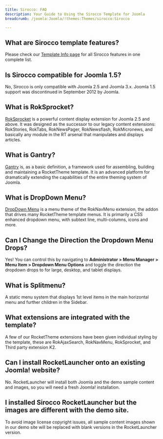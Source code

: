 ```yaml
---
title: Sirocco: FAQ
description: Your Guide to Using the Sirocco Template for Joomla
breadcrumb: /joomla:Joomla/!themes:Themes/sirocco:Sirocco

---
```


What are Sirocco template features?
-----

Please check our [Template Info page][features] for all Sirocco features in one complete list.

Is Sirocco compatible for Joomla 1.5?
-----

No, Sirocco is only compatible with Joomla 2.5 and Joomla 3.x. Joomla 1.5 support was discontinued in September 2012 by Joomla.

What is RokSprocket?
-----

[RokSprocket][roksprocket] is a powerful content display extension for Joomla 2.5 and above. It was designed as the successor to our legacy content extensions: RokStories, RokTabs, RokNewsPager, RokNewsflash, RokMicronews, and basically any module in the RT arsenal that manipulates and displays articles.

What is Gantry?
-----

[Gantry][gantry] is, as a basic definition, a framework used for assembling, building and maintaining a RocketTheme template. It is an advanced platform for dramatically extending the capabilities of the entire theming system of Joomla.

What is DropDown Menu?
-----

[DropDown Menu][dropdown] is a menu theme of the RokNavMenu extension, the addon that drives many RocketTheme template menus. It is primarily a CSS enhanced dropdown menu, with subtext line, multi-columns, icons and more.

Can I Change the Direction the Dropdown Menu Drops?
-----

Yes! You can control this by navigating to **Administrator > Menu Manager > Menu Item > Dropdown Menu Options** and toggle the direction the dropdown drops to for large, desktop, and tablet displays.

What is Splitmenu?
-----

A static menu system that displays 1st level items in the main horizontal menu and further children in the Sidebar.

What extensions are integrated with the template?
-----

A few of our RocketTheme extensions have been given individual styling by the template, these are RokAjaxSearch, RokNavMenu, RokSprocket, and Third party extension K2.

Can I install RocketLauncher onto an existing Joomla! website?
-----

No. RocketLauncher will install both Joomla and the demo sample content and images, so you will need a fresh Joomla! installation.

I installed Sirocco RocketLauncher but the images are different with the demo site.
-----

To avoid image license copyright issues, all sample content images shown in our demo site will be replaced with blank versions in the RocketLauncher version.

[gantry]: http://gantry.org/
[features]: http://demo.rockettheme.com/joomla-templates/sirocco/index.php/features/features-overview
[forum]: http://www.rockettheme.com/forum/joomla-template-sirocco
[roksprocket]: http://www.rockettheme.com/joomla/extensions/roksprocket
[dropdown]: http://demo.rockettheme.com/joomla-templates/sirocco/features/menu-options
[splitmenu]: http://demo.rockettheme.com/joomla-templates/sirocco/features/menu-options
[dropdownoptions]: assets/dropdown.jpg

